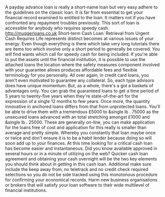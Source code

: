A payday advance loan is really a short-name loan but very easy adhere to the guidelines on the classic loan. It is far from essential to get your financial record examined to entitled to the loan. It matters not if you have confronted any repayment troubles previously. This sort of loan is accessible for anybody who requires speedy cash. http://muggerloans.co.uk Short-term Cash Loan: Retrieval from Urgent Cash Requires Life represents distinct becomes at various issues of your energy. Even though everything is there which take very long tutorials there are items too which involve only a short period to generally be covered. You will find wants which call for speedy cash for being included. If you're able to put the assets until the financial institution, it is possible to use the attached loans the location where the safety measures component involved with your guarantee allows produces affordable fees and flexible terminology for you personally. All over again, in credit card loans, you aren't even motivated to guarantee any collateral. So, each type advisors does have unique momentum. But, as a whole, there's a got a baskets of advantages only. You can grab the guaranteed loans to get a time period of 5 years to twenty-five years when they're state-of-the-art for the expression of a single 12 months to few years. Once more, the quantity innovative in anchored loans differs from that from unprotected loans. You'll be able to drive them with a tremendous £5000 to &single lb . 75000 as the unsecured loans advanced with an total stretching amongst £1000 and &single lb . 25000. These are generally on-line, you can make application for the loans free of cost and application for this really is smaller than average and pretty simple. Whereby you constantly that loan maybe once or twice and don't ensure it is to be a habit lender because doing so will soon add up to your finances. At this time looking for a critical cash loan has become easier and instantaneous. Did you know available approved in several hours or in a minute of utilizing on the web? Quicker cash loan agreement and obtaining your cash overnight will be the two key elements you should think about in getting in this cash loan. Additional make sure include the keep away from, no teletrack and no credit check required selections so you do not be side tracked using this monotonous procedure for confirming your economical records. Harm new business organisations or brokers that will satisfy your loan software to their wide multilevel of financial institutions.
